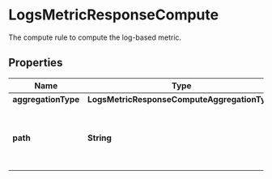 # LogsMetricResponseCompute

The compute rule to compute the log-based metric.

## Properties

| Name                | Type                                         | Description                                                                                                                       | Notes      |
| ------------------- | -------------------------------------------- | --------------------------------------------------------------------------------------------------------------------------------- | ---------- |
| **aggregationType** | **LogsMetricResponseComputeAggregationType** |                                                                                                                                   | [optional] |
| **path**            | **String**                                   | The path to the value the log-based metric will aggregate on (only used if the aggregation type is a \&quot;distribution\&quot;). | [optional] |
